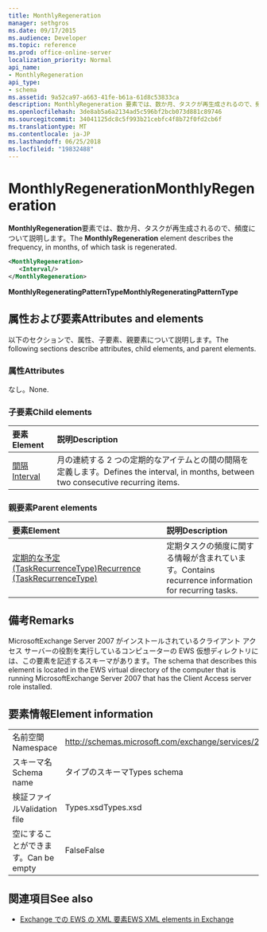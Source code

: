 ```yaml
---
title: MonthlyRegeneration
manager: sethgros
ms.date: 09/17/2015
ms.audience: Developer
ms.topic: reference
ms.prod: office-online-server
localization_priority: Normal
api_name:
- MonthlyRegeneration
api_type:
- schema
ms.assetid: 9a52ca97-a663-41fe-b61a-61d8c53833ca
description: MonthlyRegeneration 要素では、数か月、タスクが再生成されるので、頻度について説明します。
ms.openlocfilehash: 3de8ab5a6a2134ad5c596bf2bcb073d881c89746
ms.sourcegitcommit: 34041125dc8c5f993b21cebfc4f8b72f0fd2cb6f
ms.translationtype: MT
ms.contentlocale: ja-JP
ms.lasthandoff: 06/25/2018
ms.locfileid: "19832488"
---
```

# <a name="monthlyregeneration"></a><span data-ttu-id="7a7e3-103">MonthlyRegeneration</span><span class="sxs-lookup"><span data-stu-id="7a7e3-103">MonthlyRegeneration</span></span>

<span data-ttu-id="7a7e3-104">**MonthlyRegeneration**要素では、数か月、タスクが再生成されるので、頻度について説明します。</span><span class="sxs-lookup"><span data-stu-id="7a7e3-104">The **MonthlyRegeneration** element describes the frequency, in months, of which task is regenerated.</span></span> 
  
```xml
<MonthlyRegeneration>
   <Interval/>
</MonthlyRegeneration>
```

 <span data-ttu-id="7a7e3-105">**MonthlyRegeneratingPatternType**</span><span class="sxs-lookup"><span data-stu-id="7a7e3-105">**MonthlyRegeneratingPatternType**</span></span>
## <a name="attributes-and-elements"></a><span data-ttu-id="7a7e3-106">属性および要素</span><span class="sxs-lookup"><span data-stu-id="7a7e3-106">Attributes and elements</span></span>

<span data-ttu-id="7a7e3-107">以下のセクションで、属性、子要素、親要素について説明します。</span><span class="sxs-lookup"><span data-stu-id="7a7e3-107">The following sections describe attributes, child elements, and parent elements.</span></span>
  
### <a name="attributes"></a><span data-ttu-id="7a7e3-108">属性</span><span class="sxs-lookup"><span data-stu-id="7a7e3-108">Attributes</span></span>

<span data-ttu-id="7a7e3-109">なし。</span><span class="sxs-lookup"><span data-stu-id="7a7e3-109">None.</span></span>
  
### <a name="child-elements"></a><span data-ttu-id="7a7e3-110">子要素</span><span class="sxs-lookup"><span data-stu-id="7a7e3-110">Child elements</span></span>

|<span data-ttu-id="7a7e3-111">**要素**</span><span class="sxs-lookup"><span data-stu-id="7a7e3-111">**Element**</span></span>|<span data-ttu-id="7a7e3-112">**説明**</span><span class="sxs-lookup"><span data-stu-id="7a7e3-112">**Description**</span></span>|
|:-----|:-----|
|[<span data-ttu-id="7a7e3-113">間隔</span><span class="sxs-lookup"><span data-stu-id="7a7e3-113">Interval</span></span>](interval.md) <br/> |<span data-ttu-id="7a7e3-114">月の連続する 2 つの定期的なアイテムとの間の間隔を定義します。</span><span class="sxs-lookup"><span data-stu-id="7a7e3-114">Defines the interval, in months, between two consecutive recurring items.</span></span>  <br/> |
   
### <a name="parent-elements"></a><span data-ttu-id="7a7e3-115">親要素</span><span class="sxs-lookup"><span data-stu-id="7a7e3-115">Parent elements</span></span>

|<span data-ttu-id="7a7e3-116">**要素**</span><span class="sxs-lookup"><span data-stu-id="7a7e3-116">**Element**</span></span>|<span data-ttu-id="7a7e3-117">**説明**</span><span class="sxs-lookup"><span data-stu-id="7a7e3-117">**Description**</span></span>|
|:-----|:-----|
|[<span data-ttu-id="7a7e3-118">定期的な予定 (TaskRecurrenceType)</span><span class="sxs-lookup"><span data-stu-id="7a7e3-118">Recurrence (TaskRecurrenceType)</span></span>](recurrence-taskrecurrencetype.md) <br/> |<span data-ttu-id="7a7e3-119">定期タスクの頻度に関する情報が含まれています。</span><span class="sxs-lookup"><span data-stu-id="7a7e3-119">Contains recurrence information for recurring tasks.</span></span>  <br/> |
   
## <a name="remarks"></a><span data-ttu-id="7a7e3-120">備考</span><span class="sxs-lookup"><span data-stu-id="7a7e3-120">Remarks</span></span>

<span data-ttu-id="7a7e3-121">MicrosoftExchange Server 2007 がインストールされているクライアント アクセス サーバーの役割を実行しているコンピューターの EWS 仮想ディレクトリには、この要素を記述するスキーマがあります。</span><span class="sxs-lookup"><span data-stu-id="7a7e3-121">The schema that describes this element is located in the EWS virtual directory of the computer that is running MicrosoftExchange Server 2007 that has the Client Access server role installed.</span></span>
  
## <a name="element-information"></a><span data-ttu-id="7a7e3-122">要素情報</span><span class="sxs-lookup"><span data-stu-id="7a7e3-122">Element information</span></span>

|||
|:-----|:-----|
|<span data-ttu-id="7a7e3-123">名前空間</span><span class="sxs-lookup"><span data-stu-id="7a7e3-123">Namespace</span></span>  <br/> |http://schemas.microsoft.com/exchange/services/2006/types  <br/> |
|<span data-ttu-id="7a7e3-124">スキーマ名</span><span class="sxs-lookup"><span data-stu-id="7a7e3-124">Schema name</span></span>  <br/> |<span data-ttu-id="7a7e3-125">タイプのスキーマ</span><span class="sxs-lookup"><span data-stu-id="7a7e3-125">Types schema</span></span>  <br/> |
|<span data-ttu-id="7a7e3-126">検証ファイル</span><span class="sxs-lookup"><span data-stu-id="7a7e3-126">Validation file</span></span>  <br/> |<span data-ttu-id="7a7e3-127">Types.xsd</span><span class="sxs-lookup"><span data-stu-id="7a7e3-127">Types.xsd</span></span>  <br/> |
|<span data-ttu-id="7a7e3-128">空にすることができます。</span><span class="sxs-lookup"><span data-stu-id="7a7e3-128">Can be empty</span></span>  <br/> |<span data-ttu-id="7a7e3-129">False</span><span class="sxs-lookup"><span data-stu-id="7a7e3-129">False</span></span>  <br/> |
   
## <a name="see-also"></a><span data-ttu-id="7a7e3-130">関連項目</span><span class="sxs-lookup"><span data-stu-id="7a7e3-130">See also</span></span>



- [<span data-ttu-id="7a7e3-131">Exchange での EWS の XML 要素</span><span class="sxs-lookup"><span data-stu-id="7a7e3-131">EWS XML elements in Exchange</span></span>](ews-xml-elements-in-exchange.md)

